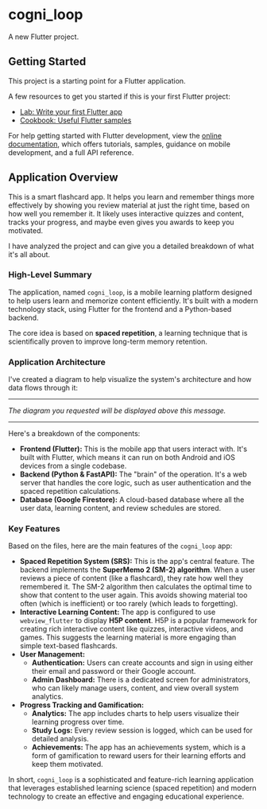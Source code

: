 # cogni_loop

A new Flutter project.

## Getting Started

This project is a starting point for a Flutter application.

A few resources to get you started if this is your first Flutter project:

- [Lab: Write your first Flutter app](https://docs.flutter.dev/get-started/codelab)
- [Cookbook: Useful Flutter samples](https://docs.flutter.dev/cookbook)

For help getting started with Flutter development, view the
[online documentation](https://docs.flutter.dev/), which offers tutorials,
samples, guidance on mobile development, and a full API reference.

## Application Overview

This is a smart flashcard app. It helps you learn and remember things more effectively by showing you review material at just the right time, based on how well you remember it. It likely uses interactive quizzes and content, tracks your progress, and maybe even gives you awards to keep you motivated.

I have analyzed the project and can give you a detailed breakdown of what it's all about.

### **High-Level Summary**

The application, named `cogni_loop`, is a mobile learning platform designed to help users learn and memorize content efficiently. It's built with a modern technology stack, using Flutter for the frontend and a Python-based backend.

The core idea is based on **spaced repetition**, a learning technique that is scientifically proven to improve long-term memory retention.

### **Application Architecture**

I've created a diagram to help visualize the system's architecture and how data flows through it:

---

*The diagram you requested will be displayed above this message.*

---

Here's a breakdown of the components:

*   **Frontend (Flutter):** This is the mobile app that users interact with. It's built with Flutter, which means it can run on both Android and iOS devices from a single codebase.
*   **Backend (Python & FastAPI):** The "brain" of the operation. It's a web server that handles the core logic, such as user authentication and the spaced repetition calculations.
*   **Database (Google Firestore):** A cloud-based database where all the user data, learning content, and review schedules are stored.

### **Key Features**

Based on the files, here are the main features of the `cogni_loop` app:

*   **Spaced Repetition System (SRS):** This is the app's central feature. The backend implements the **SuperMemo 2 (SM-2) algorithm**. When a user reviews a piece of content (like a flashcard), they rate how well they remembered it. The SM-2 algorithm then calculates the optimal time to show that content to the user again. This avoids showing material too often (which is inefficient) or too rarely (which leads to forgetting).
*   **Interactive Learning Content:** The app is configured to use `webview_flutter` to display **H5P content**. H5P is a popular framework for creating rich interactive content like quizzes, interactive videos, and games. This suggests the learning material is more engaging than simple text-based flashcards.
*   **User Management:**
    *   **Authentication:** Users can create accounts and sign in using either their email and password or their Google account.
    *   **Admin Dashboard:** There is a dedicated screen for administrators, who can likely manage users, content, and view overall system analytics.
*   **Progress Tracking and Gamification:**
    *   **Analytics:** The app includes charts to help users visualize their learning progress over time.
    *   **Study Logs:** Every review session is logged, which can be used for detailed analysis.
    *   **Achievements:** The app has an achievements system, which is a form of gamification to reward users for their learning efforts and keep them motivated.

In short, `cogni_loop` is a sophisticated and feature-rich learning application that leverages established learning science (spaced repetition) and modern technology to create an effective and engaging educational experience.
